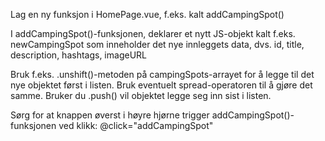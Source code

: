 Lag en ny funksjon i HomePage.vue, f.eks. kalt addCampingSpot()

I addCampingSpot()-funksjonen, deklarer et nytt JS-objekt kalt f.eks. newCampingSpot som inneholder det nye innleggets data, dvs. id, title, description, hashtags, imageURL

Bruk f.eks. .unshift()-metoden på campingSpots-arrayet for å legge til det nye objektet først i listen. Bruk eventuelt spread-operatoren til å gjøre det samme. Bruker du .push() vil objektet legge seg inn sist i listen.

Sørg for at knappen øverst i høyre hjørne trigger addCampingSpot()-funksjonen ved klikk: @click="addCampingSpot"